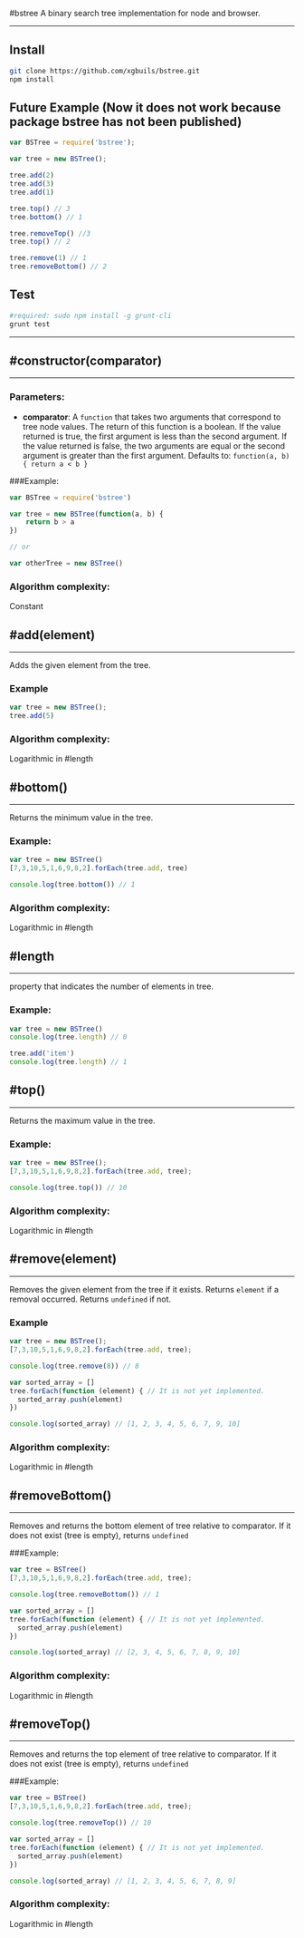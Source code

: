 #bstree
A binary search tree implementation for node and browser.

_________

Install
---------
``` bash
git clone https://github.com/xgbuils/bstree.git
npm install
```

Future Example (Now it does not work because package bstree has not been published)
---------

``` javascript
var BSTree = require('bstree');

var tree = new BSTree();

tree.add(2)
tree.add(3)
tree.add(1)

tree.top() // 3
tree.bottom() // 1

tree.removeTop() //3
tree.top() // 2

tree.remove(1) // 1
tree.removeBottom() // 2

```

Test
---------
``` bash
#required: sudo npm install -g grunt-cli
grunt test
```

________

## #constructor(comparator)
---------

### Parameters:
*  **comparator**:
A `function` that takes two arguments that correspond to tree node values. The return of this function is a boolean. If the value returned is true, the first argument is less than the second argument. If the value returned is false, the two arguments are equal or the second argument is greater than the first argument. Defaults to: `function(a, b) { return a < b }`

###Example:
``` javascript
var BSTree = require('bstree')

var tree = new BSTree(function(a, b) {
    return b > a
})

// or

var otherTree = new BSTree()
```

### Algorithm complexity:
Constant


## #add(element)
--------
Adds the given element from the tree.

### Example
``` javascript
var tree = new BSTree();
tree.add(5)
```
### Algorithm complexity:
Logarithmic in #length

## #bottom()
--------
Returns the minimum value in the tree.

### Example:
``` javascript
var tree = new BSTree()
[7,3,10,5,1,6,9,8,2].forEach(tree.add, tree)

console.log(tree.bottom()) // 1
```

### Algorithm complexity:
Logarithmic in #length

## #length
--------
property that indicates the number of elements in tree.
### Example:
``` javascript
var tree = new BSTree()
console.log(tree.length) // 0

tree.add('item')
console.log(tree.length) // 1
```


## #top()
--------
Returns the maximum value in the tree.

### Example:
``` javascript
var tree = new BSTree();
[7,3,10,5,1,6,9,8,2].forEach(tree.add, tree);

console.log(tree.top()) // 10
```
### Algorithm complexity:
Logarithmic in #length

## #remove(element)
--------
Removes the given element from the tree if it exists. Returns `element` if a removal occurred. Returns `undefined` if not.

### Example
``` javascript
var tree = new BSTree();
[7,3,10,5,1,6,9,8,2].forEach(tree.add, tree);

console.log(tree.remove(8)) // 8

var sorted_array = []
tree.forEach(function (element) { // It is not yet implemented.
  sorted_array.push(element)
})

console.log(sorted_array) // [1, 2, 3, 4, 5, 6, 7, 9, 10]
```
### Algorithm complexity:
Logarithmic in #length

## #removeBottom()
--------
Removes and returns the bottom element of tree relative to comparator.
If it does not exist (tree is empty), returns `undefined`

###Example:
``` javascript
var tree = BSTree()
[7,3,10,5,1,6,9,8,2].forEach(tree.add, tree);

console.log(tree.removeBottom()) // 1

var sorted_array = []
tree.forEach(function (element) { // It is not yet implemented.
  sorted_array.push(element)
})

console.log(sorted_array) // [2, 3, 4, 5, 6, 7, 8, 9, 10]
```
### Algorithm complexity:
Logarithmic in #length

## #removeTop()
--------
Removes and returns the top element of tree relative to comparator.
If it does not exist (tree is empty), returns `undefined`

###Example:
``` javascript
var tree = BSTree()
[7,3,10,5,1,6,9,8,2].forEach(tree.add, tree);

console.log(tree.removeTop()) // 10

var sorted_array = []
tree.forEach(function (element) { // It is not yet implemented.
  sorted_array.push(element)
})

console.log(sorted_array) // [1, 2, 3, 4, 5, 6, 7, 8, 9]
```
### Algorithm complexity:
Logarithmic in #length